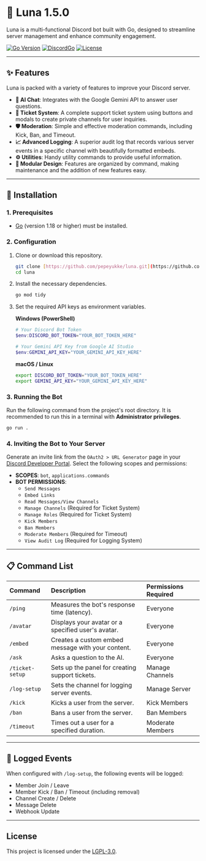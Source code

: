 # 🌙 Luna 1.5.0

Luna is a multi-functional Discord bot built with Go, designed to streamline server management and enhance community engagement.

[![Go Version](https://img.shields.io/badge/Go-1.18%2B-blue.svg)](https://golang.org/)
[![DiscordGo](https://img.shields.io/badge/lib-DiscordGo-blue.svg)](https://github.com/bwmarrin/discordgo)
[![License](https://img.shields.io/badge/License-LGPL--3.0-blue.svg)](LICENSE)

---

## ✨ Features

Luna is packed with a variety of features to improve your Discord server.

* **🤖 AI Chat**: Integrates with the Google Gemini API to answer user questions.
* **🎫 Ticket System**: A complete support ticket system using buttons and modals to create private channels for user inquiries.
* **🛡️ Moderation**: Simple and effective moderation commands, including Kick, Ban, and Timeout.
* **📈 Advanced Logging**: A superior audit log that records various server events in a specific channel with beautifully formatted embeds.
* **⚙️ Utilities**: Handy utility commands to provide useful information.
* **📝 Modular Design**: Features are organized by command, making maintenance and the addition of new features easy.

---

## 🚀 Installation

### 1. Prerequisites
* [Go](https://go.dev/dl/) (version 1.18 or higher) must be installed.

### 2. Configuration
1.  Clone or download this repository.
    ```bash
    git clone [https://github.com/pepeyukke/luna.git](https://github.com/pepeyukke/luna.git)
    cd luna
    ```
2.  Install the necessary dependencies.
    ```bash
    go mod tidy
    ```
3.  Set the required API keys as environment variables.

    **Windows (PowerShell)**
    ```powershell
    # Your Discord Bot Token
    $env:DISCORD_BOT_TOKEN="YOUR_BOT_TOKEN_HERE"

    # Your Gemini API Key from Google AI Studio
    $env:GEMINI_API_KEY="YOUR_GEMINI_API_KEY_HERE"
    ```
    **macOS / Linux**
    ```bash
    export DISCORD_BOT_TOKEN="YOUR_BOT_TOKEN_HERE"
    export GEMINI_API_KEY="YOUR_GEMINI_API_KEY_HERE"
    ```

### 3. Running the Bot
Run the following command from the project's root directory. It is recommended to run this in a terminal with **Administrator privileges**.
```bash
go run .
```

### 4. Inviting the Bot to Your Server
Generate an invite link from the `OAuth2 > URL Generator` page in your [Discord Developer Portal](https://discord.com/developers/applications). Select the following scopes and permissions:

* **SCOPES**: `bot`, `applications.commands`
* **BOT PERMISSIONS**:
    * `Send Messages`
    * `Embed Links`
    * `Read Messages/View Channels`
    * `Manage Channels` (Required for Ticket System)
    * `Manage Roles` (Required for Ticket System)
    * `Kick Members`
    * `Ban Members`
    * `Moderate Members` (Required for Timeout)
    * `View Audit Log` (Required for Logging System)

---

## 📋 Command List

| Command         | Description                                        | Permissions Required        |
|:----------------|:---------------------------------------------------|:----------------------------|
| `/ping`         | Measures the bot's response time (latency).        | Everyone                    |
| `/avatar`       | Displays your avatar or a specified user's avatar. | Everyone                    |
| `/embed`        | Creates a custom embed message with your content.  | Everyone                    |
| `/ask`          | Asks a question to the AI.                         | Everyone                    |
| `/ticket-setup` | Sets up the panel for creating support tickets.    | Manage Channels             |
| `/log-setup`    | Sets the channel for logging server events.        | Manage Server               |
| `/kick`         | Kicks a user from the server.                      | Kick Members                |
| `/ban`          | Bans a user from the server.                       | Ban Members                 |
| `/timeout`      | Times out a user for a specified duration.         | Moderate Members            |

---
## 📜 Logged Events
When configured with `/log-setup`, the following events will be logged:
- Member Join / Leave
- Member Kick / Ban / Timeout (including removal)
- Channel Create / Delete
- Message Delete
- Webhook Update

---

## License
This project is licensed under the [LGPL-3.0](LICENSE).